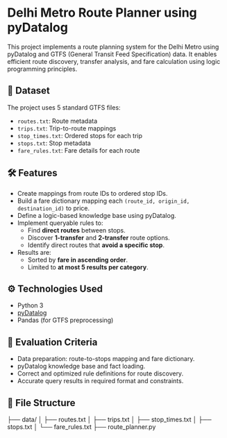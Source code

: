 # Delhi Metro Route Planner using pyDatalog

This project implements a route planning system for the Delhi Metro using pyDatalog and GTFS (General Transit Feed Specification) data. It enables efficient route discovery, transfer analysis, and fare calculation using logic programming principles.

## 📁 Dataset

The project uses 5 standard GTFS files:
- `routes.txt`: Route metadata
- `trips.txt`: Trip-to-route mappings
- `stop_times.txt`: Ordered stops for each trip
- `stops.txt`: Stop metadata
- `fare_rules.txt`: Fare details for each route

## 🛠️ Features

- Create mappings from route IDs to ordered stop IDs.
- Build a fare dictionary mapping each `(route_id, origin_id, destination_id)` to price.
- Define a logic-based knowledge base using pyDatalog.
- Implement queryable rules to:
  - Find **direct routes** between stops.
  - Discover **1-transfer** and **2-transfer** route options.
  - Identify direct routes that **avoid a specific stop**.
- Results are:
  - Sorted by **fare in ascending order**.
  - Limited to **at most 5 results per category**.

## ⚙️ Technologies Used

- Python 3
- [pyDatalog](https://sites.google.com/site/pydatalog/)
- Pandas (for GTFS preprocessing)

## 📌 Evaluation Criteria

- Data preparation: route-to-stops mapping and fare dictionary.
- pyDatalog knowledge base and fact loading.
- Correct and optimized rule definitions for route discovery.
- Accurate query results in required format and constraints.

## 📂 File Structure

├── data/
│ ├── routes.txt
│ ├── trips.txt
│ ├── stop_times.txt
│ ├── stops.txt
│ └── fare_rules.txt
├── route_planner.py